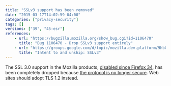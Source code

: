 ```yaml
---
title: "SSLv3 support has been removed"
date: "2015-03-17T14:02:59-04:00"
categories: ["privacy-security"]
tags: []
versions: ["39", "45-esr"]
references:
    - url: "https://bugzilla.mozilla.org/show_bug.cgi?id=1106470"
      title: "Bug 1106470 - Drop SSLv3 support entirely"
    - url: "https://groups.google.com/d/topic/mozilla.dev.platform/9hb0mzlHpks/discussion"
      title: "Intent to and unship: SSLv3"
---
```

The SSL 3.0 support in the Mozilla products, [disabled since Firefox 34](https://www.fxsitecompat.dev/en-CA/docs/2014/sslv3-has-been-disabled/), has been completely dropped because [the protocol is no longer secure](https://blog.mozilla.org/security/2014/10/14/the-poodle-attack-and-the-end-of-ssl-3-0/). Web sites should adopt TLS 1.2 instead.
